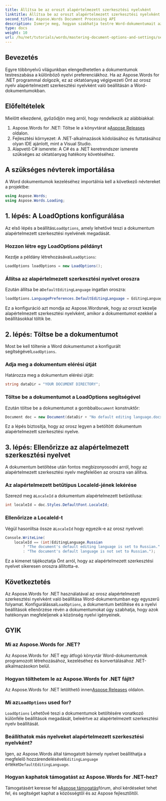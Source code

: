 ```yaml
---
title: Állítsa be az oroszt alapértelmezett szerkesztési nyelvként
linktitle: Állítsa be az oroszt alapértelmezett szerkesztési nyelvként
second_title: Aspose.Words Document Processing API
description: Ismerje meg, hogyan szabhatja testre Word-dokumentumait az orosz nyelv alapértelmezett szerkesztési nyelvként történő beállításával az Aspose.Words for .NET használatával. Ez a lépésenkénti útmutató.
type: docs
weight: 10
url: /hu/net/tutorials/words/mastering-document-options-and-settings/set-russian-as-default-edit-language/
---
```

## Bevezetés

Egyre többnyelvű világunkban elengedhetetlen a dokumentumok testreszabása a különböző nyelvi preferenciákhoz. Ha az Aspose.Words for .NET programmal dolgozik, ez az oktatóanyag végigvezeti Önt az orosz nyelv alapértelmezett szerkesztési nyelvként való beállításán a Word-dokumentumokban. 

## Előfeltételek

Mielőtt elkezdené, győződjön meg arról, hogy rendelkezik az alábbiakkal:

1.  Aspose.Words for .NET: Töltse le a könyvtárat a[Aspose Releases](https://releases.aspose.com/words/net/) oldalon.
2. Fejlesztési környezet: A .NET-alkalmazások kódolásához és futtatásához olyan IDE ajánlott, mint a Visual Studio.
3. Alapvető C# ismerete: A C# és a .NET keretrendszer ismerete szükséges az oktatóanyag hatékony követéséhez.

## A szükséges névterek importálása

A Word dokumentumok kezeléséhez importálnia kell a következő névtereket a projektbe:

```csharp
using Aspose.Words;
using Aspose.Words.Loading;
```

## 1. lépés: A LoadOptions konfigurálása

 Az első lépés a beállítás`LoadOptions`, amely lehetővé teszi a dokumentum alapértelmezett szerkesztési nyelvének megadását.

### Hozzon létre egy LoadOptions példányt

 Kezdje a példány létrehozásával`LoadOptions`:

```csharp
LoadOptions loadOptions = new LoadOptions();
```

### Állítsa az alapértelmezett szerkesztési nyelvet oroszra

Ezután állítsa be a`DefaultEditingLanguage` ingatlan oroszra:

```csharp
loadOptions.LanguagePreferences.DefaultEditingLanguage = EditingLanguage.Russian;
```

Ez a konfiguráció azt mondja az Aspose.Wordsnek, hogy az oroszt kezelje alapértelmezett szerkesztési nyelvként, amikor a dokumentumot ezekkel a beállításokkal töltik be.

## 2. lépés: Töltse be a dokumentumot

 Most be kell töltenie a Word dokumentumot a konfigurált segítségével`LoadOptions`.

### Adja meg a dokumentum elérési útját

Határozza meg a dokumentum elérési útját:

```csharp
string dataDir = "YOUR DOCUMENT DIRECTORY";
```

### Töltse be a dokumentumot a LoadOptions segítségével

 Ezután töltse be a dokumentumot a gombbal`Document` konstruktőr:

```csharp
Document doc = new Document(dataDir + "No default editing language.docx", loadOptions);
```

Ez a lépés biztosítja, hogy az orosz legyen a betöltött dokumentum alapértelmezett szerkesztési nyelve.

## 3. lépés: Ellenőrizze az alapértelmezett szerkesztési nyelvet

A dokumentum betöltése után fontos megbizonyosodni arról, hogy az alapértelmezett szerkesztési nyelv megfelelően az oroszra van állítva.

### Az alapértelmezett betűtípus LocaleId-jének lekérése

 Szerezd meg a`LocaleId` a dokumentum alapértelmezett betűstílusa:

```csharp
int localeId = doc.Styles.DefaultFont.LocaleId;
```

### Ellenőrizze a LocaleId-t

 Végül hasonlítsa össze a`LocaleId` hogy egyezik-e az orosz nyelvvel:

```csharp
Console.WriteLine(
    localeId == (int)EditingLanguage.Russian
        ? "The document's default editing language is set to Russian."
        : "The document's default language is not set to Russian.");
```

Ez a kimenet tájékoztatja Önt arról, hogy az alapértelmezett szerkesztési nyelvet sikeresen oroszra állította-e.

## Következtetés

Az Aspose.Words for .NET használatával az orosz alapértelmezett szerkesztési nyelvként való beállítása Word-dokumentumban egy egyszerű folyamat. Konfigurálással`LoadOptions`, a dokumentum betöltése és a nyelvi beállítások ellenőrzése révén a dokumentumokat úgy szabhatja, hogy azok hatékonyan megfeleljenek a közönség nyelvi igényeinek.

## GYIK

### Mi az Aspose.Words for .NET?

Az Aspose.Words for .NET egy átfogó könyvtár Word-dokumentumok programozott létrehozásához, kezeléséhez és konvertálásához .NET-alkalmazásokon belül.

### Hogyan tölthetem le az Aspose.Words for .NET fájlt?

 Az Aspose.Words for .NET letölthető innen[Aspose Releases](https://releases.aspose.com/words/net/) oldalon.

###  Mi az`LoadOptions` used for?

`LoadOptions` Lehetővé teszi a dokumentumok betöltésére vonatkozó különféle beállítások megadását, beleértve az alapértelmezett szerkesztési nyelv beállítását.

### Beállíthatok más nyelveket alapértelmezett szerkesztési nyelvként?

 Igen, az Aspose.Words által támogatott bármely nyelvet beállíthatja a megfelelő hozzárendelésével`EditingLanguage` értéket`DefaultEditingLanguage`.

### Hogyan kaphatok támogatást az Aspose.Words for .NET-hez?

 Támogatásért keresse fel a[Aspose támogatás](https://forum.aspose.com/c/words/8)fórum, ahol kérdéseket tehet fel, és segítséget kaphat a közösségtől és az Aspose fejlesztőitől.